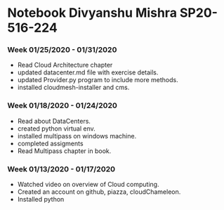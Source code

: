 # Notebook Divyanshu Mishra SP20-516-224 

### Week 01/25/2020 - 01/31/2020

* Read Cloud Architecture chapter
* updated datacenter.md file with exercise details.
* updated Provider.py program to include more methods.
* installed cloudmesh-installer and cms.

### Week 01/18/2020 - 01/24/2020

* Read about DataCenters.
* created python virtual env.
* installed multipass on windows machine. 
* completed assigments
* Read Multipass chapter in book.

### Week 01/13/2020 - 01/17/2020

* Watched video on overview of Cloud computing.
* Created an account on github, piazza, cloudChameleon.
* Installed python